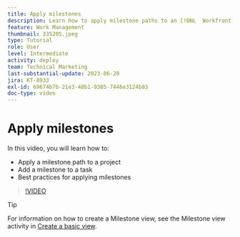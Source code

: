 ```yaml
---
title: Apply milestones
description: Learn how to apply milestone paths to an [!DNL  Workfront] project and associate key tasks as milestone steps within the project.
feature: Work Management
thumbnail: 335205.jpeg
type: Tutorial
role: User
level: Intermediate
activity: deploy
team: Technical Marketing
last-substantial-update: 2023-06-20
jira: KT-8933
exl-id: 69674b7b-21e3-48b1-9385-7446e3124b83
doc-type: video
---
```

# Apply milestones

In this video, you will learn how to:

* Apply a milestone path to a project
* Add a milestone to a task
* Best practices for applying milestones

>[!VIDEO](https://video.tv.adobe.com/v/335205/?quality=12&learn=on)

>[!TIP]
>
>For information on how to create a Milestone view, see the Milestone view activity in [Create a basic view](https://experienceleague.adobe.com/docs/workfront-learn/tutorials-workfront/reporting/basic-reporting/create-a-basic-view.html?lang=en).

